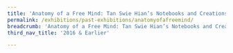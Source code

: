 ```yaml
---
title: 'Anatomy of a Free Mind: Tan Swie Hian’s Notebooks and Creations'
permalink: /exhibitions/past-exhibitions/anatomyofafreemind/
breadcrumb: 'Anatomy of a Free Mind: Tan Swie Hian’s Notebooks and Creations'
third_nav_title: '2016 & Earlier'

---
```




